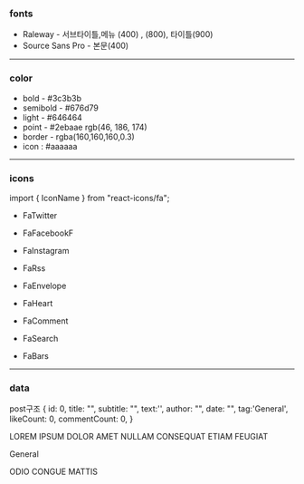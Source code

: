 ### fonts

- Raleway - 서브타이틀,메뉴 (400) , (800), 타이틀(900)
- Source Sans Pro - 본문(400)

---

### color

- bold - #3c3b3b
- semibold - #676d79
- light - #646464
- point - #2ebaae rgb(46, 186, 174)
- border - rgba(160,160,160,0.3)
- icon : #aaaaaa

---

### icons

import { IconName } from "react-icons/fa";

- FaTwitter
- FaFacebookF
- FaInstagram
- FaRss
- FaEnvelope

- FaHeart
- FaComment

- FaSearch
- FaBars

---

### data

post구조
{
id: 0,
title: "",
subtitle: "",
text:'',
author: "",
date: "",
tag:'General',
likeCount: 0,
commentCount: 0,
}

LOREM IPSUM DOLOR AMET NULLAM CONSEQUAT ETIAM FEUGIAT

General

ODIO CONGUE MATTIS
